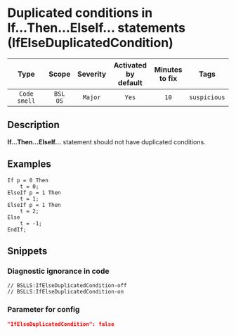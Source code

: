 # Duplicated conditions in If...Then...ElseIf... statements (IfElseDuplicatedCondition)

 |     Type     |        Scope        | Severity | Activated<br>by default | Minutes<br>to fix |     Tags     |
 |:------------:|:-------------------:|:--------:|:-----------------------------:|:-----------------------:|:------------:|
 | `Code smell` | `BSL`<br>`OS` | `Major`  |             `Yes`             |          `10`           | `suspicious` | 

<!-- Блоки выше заполняются автоматически, не трогать -->
## Description

**If...Then...ElseIf...** statement should not have duplicated conditions.

## Examples

```bsl
If p = 0 Then
    t = 0;
ElseIf p = 1 Then
    t = 1;
ElseIf p = 1 Then
    t = 2;
Else
    t = -1;
EndIf;
```

## Snippets

<!-- Блоки ниже заполняются автоматически, не трогать -->
### Diagnostic ignorance in code

```bsl
// BSLLS:IfElseDuplicatedCondition-off
// BSLLS:IfElseDuplicatedCondition-on
```

### Parameter for config

```json
"IfElseDuplicatedCondition": false
```
